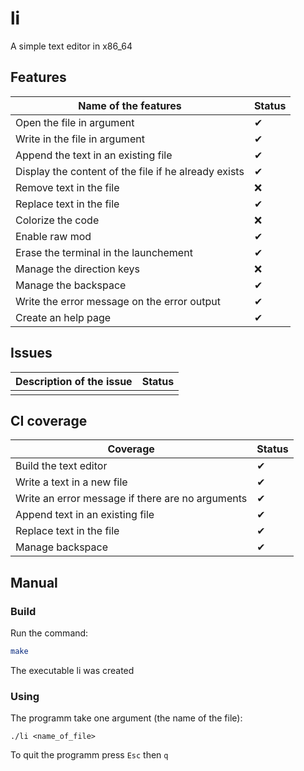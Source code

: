 # li
A simple text editor in x86_64

## Features

|Name of the features| Status |
|---|---|
|Open the file in argument|✔|
|Write in the file in argument|✔|
|Append the text in an existing file|✔|
|Display the content of the file if he already exists|✔|
|Remove text in the file|❌|
|Replace text in the file|✔|
|Colorize the code|❌|
|Enable raw mod|✔|
|Erase the terminal in the launchement|✔|
|Manage the direction keys|❌|
|Manage the backspace|✔|
|Write the error message on the error output|✔|
|Create an help page|✔|

## Issues

|Description of the issue | Status |
|-------|---|
|||

## CI coverage

|Coverage| Status |
|---|---|
|Build the text editor|✔|
|Write a text in a new file|✔|
|Write an error message if there are no arguments|✔|
|Append text in an existing file|✔|
|Replace text in the file|✔|
|Manage backspace|✔|

## Manual

### Build

Run the command:

```sh
make
```

The executable li was created

### Using

The programm take one argument (the name of the file):

```
./li <name_of_file>
```

To quit the programm press `Esc` then `q`
